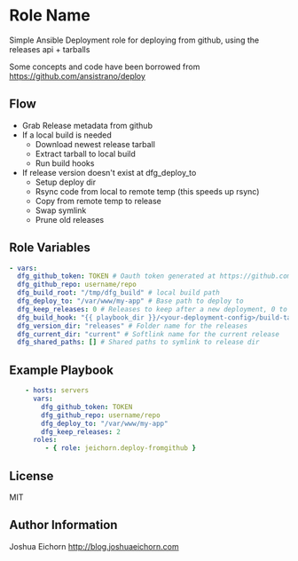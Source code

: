 Role Name
=========

Simple Ansible Deployment role for deploying from github, using the releases api + tarballs

Some concepts and code have been borrowed from https://github.com/ansistrano/deploy

Flow
------------
* Grab Release metadata from github
* If a local build is needed
  * Download newest release tarball
  * Extract tarball to local build
  * Run build hooks
* If release version doesn't exist at dfg_deploy_to
  * Setup deploy dir
  * Rsync code from local to remote temp (this speeds up rsync)
  * Copy from remote temp to release
  * Swap symlink
  * Prune old releases

Role Variables
--------------

```yaml
- vars:
  dfg_github_token: TOKEN # Oauth token generated at https://github.com/settings/tokens
  dfg_github_repo: username/repo
  dfg_build_root: "/tmp/dfg_build" # local build path
  dfg_deploy_to: "/var/www/my-app" # Base path to deploy to
  dfg_keep_releases: 0 # Releases to keep after a new deployment, 0 to not prune
  dfg_build_hook: "{{ playbook_dir }}/<your-deployment-config>/build-tasks.yml"
  dfg_version_dir: "releases" # Folder name for the releases
  dfg_current_dir: "current" # Softlink name for the current release
  dfg_shared_paths: [] # Shared paths to symlink to release dir
```

Example Playbook
----------------
```yaml
    - hosts: servers
      vars:
        dfg_github_token: TOKEN
        dfg_github_repo: username/repo
        dfg_deploy_to: "/var/www/my-app"
        dfg_keep_releases: 2
      roles:
         - { role: jeichorn.deploy-fromgithub }
```

License
-------

MIT

Author Information
------------------

Joshua Eichorn http://blog.joshuaeichorn.com
